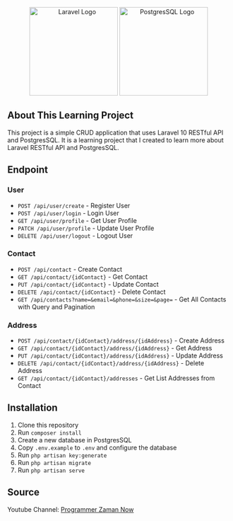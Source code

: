 <p align="center">
<a href="https://laravel.com" target="_blank"><img src="https://raw.githubusercontent.com/laravel/art/master/logo-lockup/5%20SVG/2%20CMYK/1%20Full%20Color/laravel-logolockup-cmyk-red.svg" height="200" alt="Laravel Logo"></a>
<img src="https://www.vectorlogo.zone/logos/postgresql/postgresql-icon.svg" height="200" alt="PostgresSQL Logo">
</p>

## About This Learning Project

This project is a simple CRUD application that uses Laravel 10 RESTful API and PostgresSQL. It is a learning project that I created to learn more about Laravel RESTful API and PostgresSQL.

## Endpoint

### User

- `POST /api/user/create` - Register User
- `POST /api/user/login` - Login User
- `GET /api/user/profile` - Get User Profile
- `PATCH /api/user/profile` - Update User Profile
- `DELETE /api/user/logout` - Logout User

### Contact

- `POST /api/contact` - Create Contact
- `GET /api/contact/{idContact}` - Get Contact
- `PUT /api/contact/{idContact}` - Update Contact
- `DELETE /api/contact/{idContact}` - Delete Contact
- `GET /api/contacts?name=&email=&phone=&size=&page=` - Get All Contacts with Query and Pagination

### Address

- `POST /api/contact/{idContact}/address/{idAddress}` - Create Address
- `GET /api/contact/{idContact}/address/{idAddress}` - Get Address
- `PUT /api/contact/{idContact}/address/{idAddress}` - Update Address
- `DELETE /api/contact/{idContact}/address/{idAddress}` - Delete Address
- `GET /api/contact/{idContact}/addresses` - Get List Addresses from Contact

## Installation

1. Clone this repository
2. Run `composer install`
3. Create a new database in PostgresSQL
4. Copy `.env.example` to `.env` and configure the database
5. Run `php artisan key:generate`
6. Run `php artisan migrate`
7. Run `php artisan serve`

## Source

Youtube Channel: [Programmer Zaman Now](https://www.youtube.com/@ProgrammerZamanNow)

